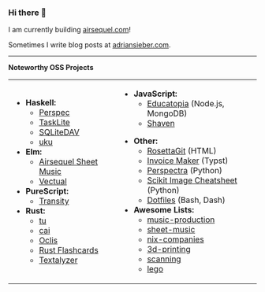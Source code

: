 ### Hi there 👋

I am currently building [airsequel.com]!

[airsequel.com]: https://www.airsequel.com

Sometimes I write blog posts at [adriansieber.com](https://adriansieber.com).

---

**Noteworthy OSS Projects**

<table>
  <tr>
    <td> <!-- column 1 -->
      <ul>
        <li><strong>Haskell:</strong>
          <ul>
            <li><a href="https://github.com/ad-si/Perspec">Perspec</a></li>
            <li><a href="https://tasklite.org">TaskLite</a></li>
            <li><a href="https://github.com/Airsequel/SQLiteDAV">SQLiteDAV</a></li>
            <li><a href="https://github.com/ad-si/uku">uku</a></li>
          </ul>
        </li>
        <li><strong>Elm:</strong>
          <ul>
            <li><a href="https://github.com/Airsequel/Airsequel-Sheet-Music">Airsequel Sheet Music</a></li>
            <li><a href="https://github.com/ad-si/Vectual">Vectual</a></li>
          </ul>
        </li>
        <li><strong>PureScript:</strong>
          <ul>
            <li><a href="https://github.com/ad-si/Transity">Transity</a></li>
          </ul>
        </li>
        <li><strong>Rust:</strong>
          <ul>
            <li><a href="https://github.com/ad-si/tu">tu</a></li>
            <li><a href="https://github.com/ad-si/cai">cai</a></li>
            <li><a href="https://github.com/Airsequel/Oclis">Oclis</a></li>
            <li><a href="https://github.com/ad-si/Rust-Flashcards">Rust Flashcards</a></li>
            <li><a href="https://github.com/ad-si/Textalyzer">Textalyzer</a></li>
          </ul>
        </li>
      </ul>
    </td>
    <td> <!-- column 2 -->
      <ul>
        <li><strong>JavaScript:</strong>
          <ul>
            <li><a href="https://github.com/educatopia/educatopia">Educatopia</a> (Node.js, MongoDB)</li>
            <li><a href="https://github.com/ad-si/Shaven">Shaven</a></li>
          </ul>
        </li>
      </ul>
      <ul>
        <li><strong>Other:</strong>
          <ul>
            <li><a href="https://github.com/ad-si/RosettaGit">RosettaGit</a> (HTML)</li>
            <li><a href="https://github.com/ad-si/Invoice-Maker">Invoice Maker</a> (Typst)</li>
            <li><a href="https://github.com/ad-si/Perspectra">Perspectra</a> (Python)</li>
            <li><a href="https://github.com/ad-si/Scikit-Image-Cheatsheet">Scikit Image Cheatsheet</a> (Python)</li>
            <li><a href="https://github.com/ad-si/dotfiles">Dotfiles</a> (Bash, Dash)</li>
          </ul>
        </li>
        <li><strong>Awesome Lists:</strong>
          <ul>
            <li><a href="https://github.com/ad-si/awesome-music-production">music-production</a></li>
            <li><a href="https://github.com/ad-si/awesome-sheet-music">sheet-music</a></li>
            <li><a href="https://github.com/ad-si/nix-companies">nix-companies</a></li>
            <li><a href="https://github.com/ad-si/awesome-3d-printing">3d-printing</a></li>
            <li><a href="https://github.com/ad-si/awesome-scanning">scanning</a></li>
            <li><a href="https://github.com/ad-si/awesome-lego">lego</a></li>
          </ul>
        </li>
      </ul>
    </td>
  </tr>
</table>

